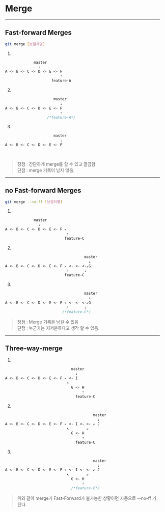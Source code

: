 # Merge
---

## Fast-forward Merges
```bash
git merge [브랜치명]
```
1.
```css
             master              
               ⇣  
A <- B <- C <- D <- E <- F  
                         ⇡  
                     feature-A  
```                     

2.
```css
                      master              
                         ⇣  
A <- B <- C <- D <- E <- F  
                         ⇡  
                   /*feature-A*/
```

3.

```css
                      master              
                         ⇣  
A <- B <- C <- D <- E <- F  
                          
                   
```
> 장점 : 간단하게 merge를 할 수 있고 깔끔함.  
> 단점 : merge 기록이 남지 않음.

---

## no Fast-forward Merges
```bash
git merge --no-ff [브랜치명]
```

1.
```css
             master              
               ⇣  
A <- B <- C <- D <- E <- F ↖︎  
                            ⇡  
                           feature-C  
```                     

2.
```css
                                    master              
                                      ⇣  
A <- B <- C <- D <- E <- F ↖︎ <- <- <-↙️G
                            ⇡       ⇣
                           feature-C   
```               

3.
```css
                                    master              
                                      ⇣  
A <- B <- C <- D <- E <- F ↖︎ <- <- <-↙️G
                            ⇡       ⇣
                          /*feature-C*/   
```     
> 장점 : Merge 기록을 남길 수 있음  
> 단점 : 누군가는 지저분하다고 생각 할 수 있음. 

---
## Three-way-merge

1.
```css
                              master              
                                ⇣  
A <- B <- C <- D <- E <- F ↖︎ <- I  
                            ↖︎ 
                              G <- H 
                                   ⇡ 
                                feature-C  
```                     

2.
```css
                                        master              
                                          ⇣  
A <- B <- C <- D <- E <- F ↖︎ <- I <- <- ↙️ J 
                            ↖︎        ↙️
                              G <- H 
                                   ⇡ 
                                feature-C  
```

3.
```css
                                        master              
                                          ⇣  
A <- B <- C <- D <- E <- F ↖︎ <- I <- <- ↙️ J 
                            ↖︎        ↙️
                              G <- H 
                                   ⇡ 
                              /*feature-C*/  
```

> 위와 같이 merge가 Fast-Forward가 불가능한 상황이면 자동으로 --no-ff 가 된다.
